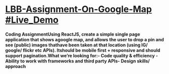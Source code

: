 
# <a href='https://wkuud.csb.app/'>LBB-Assignment-On-Google-Map #Live_Demo</a>

#### Coding AssignmentUsing ReactJS, create a simple single page application that shows agoogle map, and allows the user to drop a pin and see (public) images thathave been taken at that location (using IG/ google/ flickr etc APIs). Itshould be mobile first + responsive and should support pagination.What we’re looking for:- Code quality & efficiency - Ability to work with frameworks and third party APIs- Design skills/ approach
